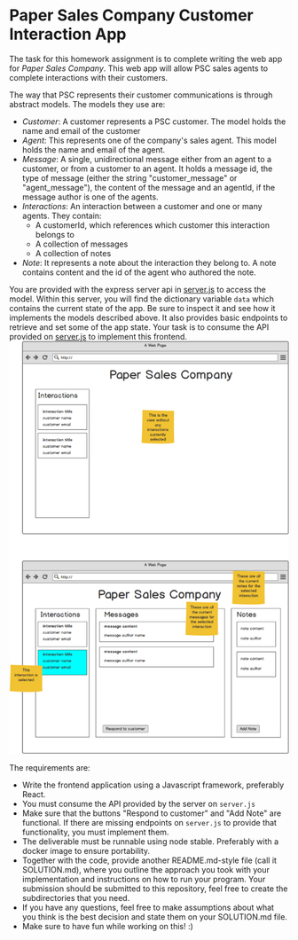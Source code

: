 Paper Sales Company Customer Interaction App
============================================

The task for this homework assignment is to complete writing the web app for *Paper Sales Company*. This web app will
allow PSC sales agents to complete interactions with their customers.

The way that PSC represents their customer communications is through abstract models. The models they use are:
* *Customer*:  A customer represents a PSC customer. The model holds the name and email of the customer
* *Agent*: This represents one of the company's sales agent. This model holds the name and email of the agent.
* *Message*: A single, unidirectional message either from an agent to a customer, or from a customer to an agent. It holds a message id, the type of message (either the string "customer_message" or "agent_message"), the content of the message and an agentId, if the message author is one of the agents.
* *Interactions*:  An interaction between a customer and one or many agents. They contain:
  * A customerId, which references which customer this interaction belongs to
  * A collection of messages
  * A collection of notes
* *Note*: It represents a note about the interaction they belong to. A note contains content and the id of the agent who authored the note.

You are provided with the express server api in [server.js](server.js) to access the model. Within this server, you will find the dictionary variable `data` which contains the current state of the app. Be sure to inspect it and see how it implements the models described above. It also provides basic endpoints to retrieve and set some of the app state.
Your task is to consume the API provided on [server.js](server.js) to implement this frontend.
![](PaperSalesCompanyMockup.png)

The requirements are:
* Write the frontend application using a Javascript framework, preferably React.
* You must consume the API provided by the server on `server.js`
* Make sure that the buttons "Respond to customer" and "Add Note" are functional. If there are missing endpoints on `server.js` to provide that functionality, you must implement them.
* The deliverable must be runnable using node stable. Preferably with a docker image to ensure portability.
* Together with the code, provide another README.md-style file (call it SOLUTION.md), where you outline the approach you took with your implementation and instructions on how to run your program. Your submission should be submitted to this repository, feel free to create the subdirectories that you need.
* If you have any questions, feel free to make assumptions about what you think is the best decision and state them on your SOLUTION.md file.
* Make sure to have fun while working on this! :)

